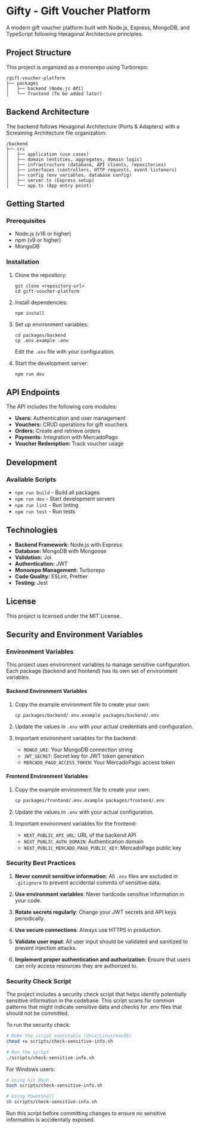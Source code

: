 # Gifty - Gift Voucher Platform

A modern gift voucher platform built with Node.js, Express, MongoDB, and TypeScript following Hexagonal Architecture principles.

## Project Structure

This project is organized as a monorepo using Turborepo:

```
/gift-voucher-platform
├── packages
│   ├── backend (Node.js API)
│   └── frontend (To be added later)
```

## Backend Architecture

The backend follows Hexagonal Architecture (Ports & Adapters) with a Screaming Architecture file organization:

```
/backend
├── src
│   ├── application (use cases)
│   ├── domain (entities, aggregates, domain logic)
│   ├── infrastructure (database, API clients, repositories)
│   ├── interfaces (controllers, HTTP requests, event listeners)
│   ├── config (env variables, database config)
│   ├── server.ts (Express setup)
│   └── app.ts (App entry point)
```

## Getting Started

### Prerequisites

- Node.js (v16 or higher)
- npm (v9 or higher)
- MongoDB

### Installation

1. Clone the repository:
   ```
   git clone <repository-url>
   cd gift-voucher-platform
   ```

2. Install dependencies:
   ```
   npm install
   ```

3. Set up environment variables:
   ```
   cd packages/backend
   cp .env.example .env
   ```
   Edit the `.env` file with your configuration.

4. Start the development server:
   ```
   npm run dev
   ```

## API Endpoints

The API includes the following core modules:

- **Users:** Authentication and user management
- **Vouchers:** CRUD operations for gift vouchers
- **Orders:** Create and retrieve orders
- **Payments:** Integration with MercadoPago
- **Voucher Redemption:** Track voucher usage

## Development

### Available Scripts

- `npm run build` - Build all packages
- `npm run dev` - Start development servers
- `npm run lint` - Run linting
- `npm run test` - Run tests

## Technologies

- **Backend Framework:** Node.js with Express
- **Database:** MongoDB with Mongoose
- **Validation:** Joi
- **Authentication:** JWT
- **Monorepo Management:** Turborepo
- **Code Quality:** ESLint, Prettier
- **Testing:** Jest

## License

This project is licensed under the MIT License.

## Security and Environment Variables

### Environment Variables

This project uses environment variables to manage sensitive configuration. Each package (backend and frontend) has its own set of environment variables.

#### Backend Environment Variables

1. Copy the example environment file to create your own:
   ```bash
   cp packages/backend/.env.example packages/backend/.env
   ```

2. Update the values in `.env` with your actual credentials and configuration.

3. Important environment variables for the backend:
   - `MONGO_URI`: Your MongoDB connection string
   - `JWT_SECRET`: Secret key for JWT token generation
   - `MERCADO_PAGO_ACCESS_TOKEN`: Your MercadoPago access token

#### Frontend Environment Variables

1. Copy the example environment file to create your own:
   ```bash
   cp packages/frontend/.env.example packages/frontend/.env
   ```

2. Update the values in `.env` with your actual configuration.

3. Important environment variables for the frontend:
   - `NEXT_PUBLIC_API_URL`: URL of the backend API
   - `NEXT_PUBLIC_AUTH_DOMAIN`: Authentication domain
   - `NEXT_PUBLIC_MERCADO_PAGO_PUBLIC_KEY`: MercadoPago public key

### Security Best Practices

1. **Never commit sensitive information**: All `.env` files are excluded in `.gitignore` to prevent accidental commits of sensitive data.

2. **Use environment variables**: Never hardcode sensitive information in your code.

3. **Rotate secrets regularly**: Change your JWT secrets and API keys periodically.

4. **Use secure connections**: Always use HTTPS in production.

5. **Validate user input**: All user input should be validated and sanitized to prevent injection attacks.

6. **Implement proper authentication and authorization**: Ensure that users can only access resources they are authorized to.

### Security Check Script

The project includes a security check script that helps identify potentially sensitive information in the codebase. This script scans for common patterns that might indicate sensitive data and checks for .env files that should not be committed.

To run the security check:

```bash
# Make the script executable (Unix/Linux/macOS)
chmod +x scripts/check-sensitive-info.sh

# Run the script
./scripts/check-sensitive-info.sh
```

For Windows users:
```bash
# Using Git Bash
bash scripts/check-sensitive-info.sh

# Using PowerShell
sh scripts/check-sensitive-info.sh
```

Run this script before committing changes to ensure no sensitive information is accidentally exposed. 
